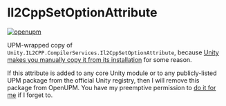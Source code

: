 # Il2CppSetOptionAttribute

[![openupm](https://img.shields.io/npm/v/com.unity.il2cppsetoptionattribute?label=openupm&registry_uri=https://package.openupm.com)](https://openupm.com/packages/com.unity.il2cppsetoptionattribute)

UPM-wrapped copy of `Unity.IL2CPP.CompilerServices.Il2CppSetOptionAttribute`,
because [Unity makes you manually copy it from its installation](https://docs.unity3d.com/2019.4/Documentation/Manual/IL2CPP-CompilerOptions.html)
for some reason.

If this attribute is added to any core Unity module or to any publicly-listed UPM
package from the official Unity registry, then I will remove this package from
OpenUPM. You have my preemptive permission to [do it for me](https://github.com/openupm/openupm/delete/master/data/packages/com.unity.il2cppsetoptionattribute.yml)
if I forget to.
